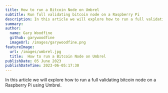 ```yaml
---
title: How to run a Bitcoin Node on Umbrel
subtitle: Run full validating bitcoin node on a Raspberry Pi
description: In this article we will explore how to run a full validating bitcoin node on a Raspberry Pi using Umbrel
summary: 
author:
  name: Gary Woodfine
  github: garywoodfine
  imageUrl: /images/garywoodfine.png
featureImage:
  url: /images/umbrel.jpg
  title:  How to run a Bitcoin Node on Umbrel
publishDate: 05 June 2023
publishDateTime: 2023-06-05:17:30
---
```


In this article we will explore how to run a full validating bitcoin node on a Raspberry Pi using Umbrel.
